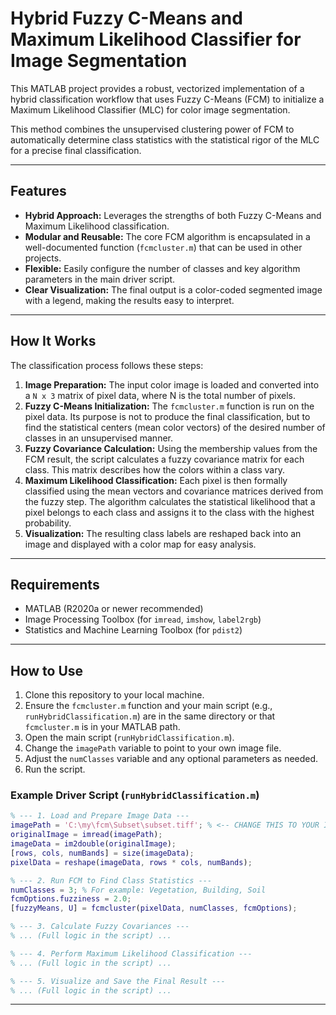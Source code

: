 # Hybrid Fuzzy C-Means and Maximum Likelihood Classifier for Image Segmentation

This MATLAB project provides a robust, vectorized implementation of a hybrid classification workflow that uses Fuzzy C-Means (FCM) to initialize a Maximum Likelihood Classifier (MLC) for color image segmentation.

This method combines the unsupervised clustering power of FCM to automatically determine class statistics with the statistical rigor of the MLC for a precise final classification.



---

##  Features

- **Hybrid Approach:** Leverages the strengths of both Fuzzy C-Means and Maximum Likelihood classification.
- **Modular and Reusable:** The core FCM algorithm is encapsulated in a well-documented function (`fcmcluster.m`) that can be used in other projects.
- **Flexible:** Easily configure the number of classes and key algorithm parameters in the main driver script.
- **Clear Visualization:** The final output is a color-coded segmented image with a legend, making the results easy to interpret.

---

##  How It Works

The classification process follows these steps:

1.  **Image Preparation:** The input color image is loaded and converted into a `N x 3` matrix of pixel data, where N is the total number of pixels.
2.  **Fuzzy C-Means Initialization:** The `fcmcluster.m` function is run on the pixel data. Its purpose is not to produce the final classification, but to find the statistical centers (mean color vectors) of the desired number of classes in an unsupervised manner.
3.  **Fuzzy Covariance Calculation:** Using the membership values from the FCM result, the script calculates a fuzzy covariance matrix for each class. This matrix describes how the colors within a class vary.
4.  **Maximum Likelihood Classification:** Each pixel is then formally classified using the mean vectors and covariance matrices derived from the fuzzy step. The algorithm calculates the statistical likelihood that a pixel belongs to each class and assigns it to the class with the highest probability.
5.  **Visualization:** The resulting class labels are reshaped back into an image and displayed with a color map for easy analysis.

---

##  Requirements

- MATLAB (R2020a or newer recommended)
- Image Processing Toolbox (for `imread`, `imshow`, `label2rgb`)
- Statistics and Machine Learning Toolbox (for `pdist2`)

---

##  How to Use

1.  Clone this repository to your local machine.
2.  Ensure the `fcmcluster.m` function and your main script (e.g., `runHybridClassification.m`) are in the same directory or that `fcmcluster.m` is in your MATLAB path.
3.  Open the main script (`runHybridClassification.m`).
4.  Change the `imagePath` variable to point to your own image file.
5.  Adjust the `numClasses` variable and any optional parameters as needed.
6.  Run the script.

### Example Driver Script (`runHybridClassification.m`)

```matlab
% --- 1. Load and Prepare Image Data ---
imagePath = 'C:\my\fcm\Subset\subset.tiff'; % <-- CHANGE THIS TO YOUR IMAGE
originalImage = imread(imagePath);
imageData = im2double(originalImage);
[rows, cols, numBands] = size(imageData);
pixelData = reshape(imageData, rows * cols, numBands);

% --- 2. Run FCM to Find Class Statistics ---
numClasses = 3; % For example: Vegetation, Building, Soil
fcmOptions.fuzziness = 2.0;
[fuzzyMeans, U] = fcmcluster(pixelData, numClasses, fcmOptions);

% --- 3. Calculate Fuzzy Covariances ---
% ... (Full logic in the script) ...

% --- 4. Perform Maximum Likelihood Classification ---
% ... (Full logic in the script) ...

% --- 5. Visualize and Save the Final Result ---
% ... (Full logic in the script) ...
```

---


